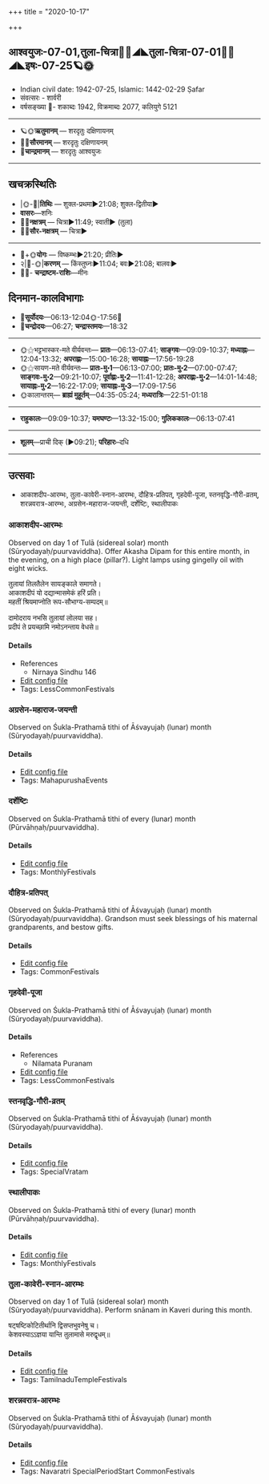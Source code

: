 +++
title = "2020-10-17"

+++
## आश्वयुजः-07-01,तुला-चित्रा🌛🌌◢◣तुला-चित्रा-07-01🌌🌞◢◣इषः-07-25🪐🌞
- Indian civil date: 1942-07-25, Islamic: 1442-02-29 Ṣafar
- संवत्सरः - शार्वरी
- वर्षसङ्ख्या 🌛- शकाब्दः 1942, विक्रमाब्दः 2077, कलियुगे 5121
___________________
- 🪐🌞**ऋतुमानम्** — शरदृतुः दक्षिणायनम्
- 🌌🌞**सौरमानम्** — शरदृतुः दक्षिणायनम्
- 🌛**चान्द्रमानम्** — शरदृतुः आश्वयुजः
___________________


## खचक्रस्थितिः
- |🌞-🌛|**तिथिः** — शुक्ल-प्रथमा►21:08; शुक्ल-द्वितीया►  
- **वासरः**—शनिः  
- 🌌🌛**नक्षत्रम्** — चित्रा►11:49; स्वाती► (तुला)  
- 🌌🌞**सौर-नक्षत्रम्** — चित्रा►  
___________________
- 🌛+🌞**योगः** — विष्कम्भः►21:20; प्रीतिः►  
- २|🌛-🌞|**करणम्** — किंस्तुघ्नः►11:04; बवः►21:08; बालवः►  
- 🌌🌛- **चन्द्राष्टम-राशिः**—मीनः  


## दिनमान-कालविभागाः
- 🌅**सूर्योदयः**—06:13-12:04🌞️-17:56🌇  
- 🌛**चन्द्रोदयः**—06:27; **चन्द्रास्तमयः**—18:32  
___________________
- 🌞⚝भट्टभास्कर-मते वीर्यवन्तः— **प्रातः**—06:13-07:41; **साङ्गवः**—09:09-10:37; **मध्याह्नः**—12:04-13:32; **अपराह्णः**—15:00-16:28; **सायाह्नः**—17:56-19:28  
- 🌞⚝सायण-मते वीर्यवन्तः— **प्रातः-मु॰1**—06:13-07:00; **प्रातः-मु॰2**—07:00-07:47; **साङ्गवः-मु॰2**—09:21-10:07; **पूर्वाह्णः-मु॰2**—11:41-12:28; **अपराह्णः-मु॰2**—14:01-14:48; **सायाह्नः-मु॰2**—16:22-17:09; **सायाह्नः-मु॰3**—17:09-17:56  
- 🌞कालान्तरम्— **ब्राह्मं मुहूर्तम्**—04:35-05:24; **मध्यरात्रिः**—22:51-01:18  
___________________
- **राहुकालः**—09:09-10:37; **यमघण्टः**—13:32-15:00; **गुलिककालः**—06:13-07:41  
___________________
- **शूलम्**—प्राची दिक् (►09:21); **परिहारः**–दधि  
___________________

## उत्सवाः
- आकाशदीप-आरम्भः, तुला-कावेरी-स्नान-आरम्भः, दौहित्र-प्रतिपत्, गृहदेवी-पूजा, स्तनवृद्धि-गौरी-व्रतम्, शरन्नवरात्र-आरम्भः, अग्रसेन-महाराज-जयन्ती, दर्शेष्टिः, स्थालीपाकः
### आकाशदीप-आरम्भः

Observed on day 1 of Tulā (sidereal solar) month (Sūryodayaḥ/puurvaviddha). Offer Akasha Dipam for this entire month, in the evening, on a high place (pillar?). Light lamps using gingelly oil with eight wicks.

तुलायां  तिलतैलेन  सायङ्काले  समागते।  
आकाशदीपं  यो  दद्यान्मासमेकं  हरिं  प्रति।  
महतीं  श्रियमाप्नोति  रूप-सौभाग्य-सम्पदम्॥  
  
दामोदराय  नभसि  तुलायां  लोलया  सह।  
प्रदीपं  ते  प्रयच्छामि  नमोऽनन्ताय  वेधसे॥  




#### Details
- References
  - Nirnaya Sindhu 146
- [Edit config file](https://github.com/jyotisham/adyatithi/tree/master/general/sidereal_solar_month/day/07/01/AkAzadIpa-ArambhaH.toml)
- Tags: LessCommonFestivals


### अग्रसेन-महाराज-जयन्ती

Observed on Śukla-Prathamā tithi of Āśvayujaḥ (lunar) month (Sūryodayaḥ/puurvaviddha). 

#### Details
- [Edit config file](https://github.com/jyotisham/adyatithi/tree/master/mahApuruSha/general/lunar_month/tithi/07/01/agrasEna~mahArAja~jayantI.toml)
- Tags: MahapurushaEvents


### दर्शेष्टिः

Observed on Śukla-Prathamā tithi of every (lunar) month (Pūrvāhṇaḥ/puurvaviddha). 

#### Details
- [Edit config file](https://github.com/jyotisham/adyatithi/tree/master/gRhya/general/lunar_month/tithi/00/01/darsheShTiH.toml)
- Tags: MonthlyFestivals


### दौहित्र-प्रतिपत्

Observed on Śukla-Prathamā tithi of Āśvayujaḥ (lunar) month (Sūryodayaḥ/puurvaviddha). Grandson must seek blessings of his maternal grandparents, and bestow gifts.

#### Details
- [Edit config file](https://github.com/jyotisham/adyatithi/tree/master/devatA/pitR/lunar_month/tithi/07/01/dauhitra-pratipat.toml)
- Tags: CommonFestivals


### गृहदेवी-पूजा

Observed on Śukla-Prathamā tithi of Āśvayujaḥ (lunar) month (Sūryodayaḥ/puurvaviddha). 

#### Details
- References
  - Nilamata Puranam
- [Edit config file](https://github.com/jyotisham/adyatithi/tree/master/devatA/shakti/lunar_month/tithi/07/01/gRhadEvI-pUjA.toml)
- Tags: LessCommonFestivals


### स्तनवृद्धि-गौरी-व्रतम्

Observed on Śukla-Prathamā tithi of Āśvayujaḥ (lunar) month (Sūryodayaḥ/puurvaviddha). 

#### Details
- [Edit config file](https://github.com/jyotisham/adyatithi/tree/master/devatA/umA/lunar_month/tithi/07/01/stanavRddhi-gaurI-vratam.toml)
- Tags: SpecialVratam


### स्थालीपाकः

Observed on Śukla-Prathamā tithi of every (lunar) month (Pūrvāhṇaḥ/puurvaviddha). 

#### Details
- [Edit config file](https://github.com/jyotisham/adyatithi/tree/master/gRhya/general/lunar_month/tithi/00/01/sthAlIpAkaH_1.toml)
- Tags: MonthlyFestivals


### तुला-कावेरी-स्नान-आरम्भः

Observed on day 1 of Tulā (sidereal solar) month (Sūryodayaḥ/puurvaviddha). Perform snānam in Kaveri during this month.

षट्षष्टिकोटितीर्थानि द्विसप्तभुवनेषु च।  
केशवस्याऽऽज्ञया यान्ति तुलामासे मरुद्वृधम्॥



#### Details
- [Edit config file](https://github.com/jyotisham/adyatithi/tree/master/temples/Tamil/sidereal_solar_month/day/07/01/tulA-kAvErI-snAna-ArambhaH.toml)
- Tags: TamilnaduTempleFestivals


### शरन्नवरात्र-आरम्भः

Observed on Śukla-Prathamā tithi of Āśvayujaḥ (lunar) month (Sūryodayaḥ/puurvaviddha). 

#### Details
- [Edit config file](https://github.com/jyotisham/adyatithi/tree/master/general/lunar_month/tithi/07/01/zarannavarAtra-ArambhaH.toml)
- Tags: Navaratri SpecialPeriodStart CommonFestivals


